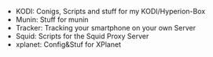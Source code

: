 
- KODI: Conigs, Scripts and stuff for my KODI/Hyperion-Box 
- Munin: Stuff for munin
- Tracker: Tracking your smartphone on your own Server
- Squid: Scripts for the Squid Proxy Server
- xplanet: Config&Stuf for XPlanet
